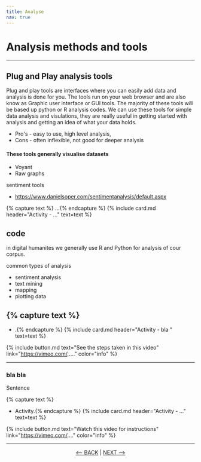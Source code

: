 ```yaml
---
title: Analyse
nav: true
---
```


# Analysis methods and tools

-----

## Plug and Play analysis tools

Plug and play tools are interfaces where you can easily add data and analysis is done for you. The tools run on your web browser and are also know as Graphic user interface or GUI tools. The majority of these tools will be based up python or R analysis codes. We can use these tools for simple data analysis and visulations, they are really useful in getting started with analysis and getting an idea of what your data holds. 

- Pro's - easy to use, high level analysis, 
- Cons - often inflexible, not good for deeper analysis

#### These tools generally visualise datasets
- Voyant
- Raw graphs

sentiment tools
- https://www.danielsoper.com/sentimentanalysis/default.aspx 


{% capture text %}
...{% endcapture %} {% include card.md header="Activity - ..." text=text %}

## code

in digital humanites we generally use R and Python for analysis of cour corpus.

common types of analysis

- sentiment analysis
- text mining
- mapping
- plotting data 

{% capture text %}
- 
- .{% endcapture %} {% include card.md header="Activity - bla " text=text %}

{% include button.md text="See the steps taken in this video" link="https://vimeo.com/....." color="info" %}

-----

### bla bla

Sentence

{% capture text %}
- Activity.{% endcapture %} {% include card.md header="Activity - ..." text=text %}


{% include button.md text="Watch this video for instructions" link="https://vimeo.com/...." color="info" %}

-----

<p align="center">
  <a href="https://griffithunilibrary.github.io/intro-text-mining-analysis/content/5-build.html"><-- BACK</a> |
  <a href="https://griffithunilibrary.github.io/intro-text-mining-analysis/content/7-vis.html">NEXT --></a>
</p>
